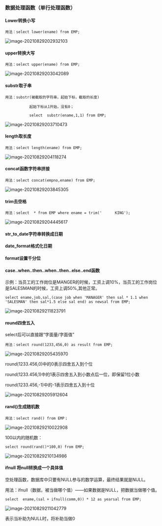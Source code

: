 ### 数据处理函数（单行处理函数）

#### Lower转换小写

```
用法：select lower(ename) from EMP;
```

![image-20210829202932103](https://github.com/kuangdi1992/Interview-knowledge/blob/master/Picture/MySQL/image-20210829202932103.png)

#### upper转换大写

```
用法：select upper(ename) from EMP;
```

![image-20210829203042089](https://github.com/kuangdi1992/Interview-knowledge/blob/master/Picture/MySQL/image-20210829203042089.png)

#### substr取子串

```
用法：substr(被截取的字符串，起始下标，截取的长度)

​			起始下标从1开始，没有0；

​			select  substr(ename,1,1) from EMP;
```

![image-20210829203710473](https://github.com/kuangdi1992/Interview-knowledge/blob/master/Picture/MySQL/image-20210829203710473.png)

#### length取长度

```
用法：select length(ename) from EMP;
```

![image-20210829204118274](https://github.com/kuangdi1992/Interview-knowledge/blob/master/Picture/MySQL/image-20210829204118274.png)

#### concat函数字符串拼接

```
用法：select concat(empno,ename) from EMP;
```

![image-20210829203845305](https://github.com/kuangdi1992/Interview-knowledge/blob/master/Picture/MySQL/image-20210829203845305.png)

#### trim去空格

```
用法：select  * from EMP where ename = trim('      KING');
```

![image-20210829204445617](https://github.com/kuangdi1992/Interview-knowledge/blob/master/Picture/MySQL/image-20210829204445617.png)

#### str_to_date字符串转换成日期

#### date_format格式化日期

#### format设置千分位

#### case..when..then..when..then..else..end函数

示例：当员工的工作岗位是MANGER的时候，工资上调10%，当员工的工作岗位是SALESMAN的时候，工资上调50%,其他正常。

```
select ename,job,sal,(case job when 'MANAGER' then sal * 1.1 when 'SALESMAN' then sal*1.5 else sal end) as newsal from EMP;
```

![image-20210829211823791](https://github.com/kuangdi1992/Interview-knowledge/blob/master/Picture/MySQL/image-20210829211823791.png)

#### round四舍五入

select后可以直接跟“字面量/字面值”

```
用法：select round(1233,456,0) as result from EMP;
```

![image-20210829205435970](https://github.com/kuangdi1992/Interview-knowledge/blob/master/Picture/MySQL/image-20210829205435970.png)

round(1233.456,0)中的0表示四舍五入到个位

round(1233.456,1)中的1表示四舍五入到小数点后一位，即保留1位小数

round(1233.456,-1)中的-1表示四舍五入到十位

![image-20210829205912604](https://github.com/kuangdi1992/Interview-knowledge/blob/master/Picture/MySQL/image-20210829205912604.png)

#### rand()生成随机数

```
用法：select rand() from EMP；
```

![image-20210829210022908](https://github.com/kuangdi1992/Interview-knowledge/blob/master/Picture/MySQL/image-20210829210022908.png)

100以内的随机数：

```
select round(rand()*100,0) from EMP;
```

![image-20210829210134986](https://github.com/kuangdi1992/Interview-knowledge/blob/master/Picture/MySQL/image-20210829210134986.png)

#### ifnull 将null转换成一个具体值

空处理函数，数据库中只要有NULL参与的数学运算，最终结果就是NULL。

用法：ifnull（数据，被当做哪个值）——如果数据是NULL，把数据当做哪个值。

```
select  ename,(sal + ifnull(comm,0)) * 12 as yearsal from EMP;
```

![image-20210829211042779](https://github.com/kuangdi1992/Interview-knowledge/blob/master/Picture/MySQL/image-20210829211042779.png)

表示当补助为NULL时，将补助当做0